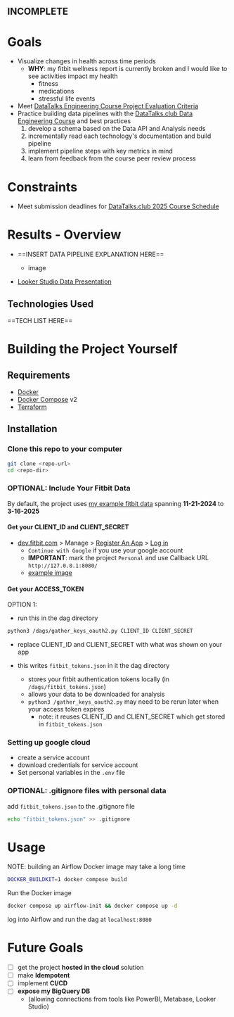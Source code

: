 INCOMPLETE
---
# Goals
- Visualize changes in health across time periods
	- **WHY**: my fitbit wellness report is currently broken and I would like to see activities impact my health
		- fitness
		- medications
		- stressful life events
- Meet [DataTalks Engineering Course Project Evaluation Criteria](https://github.com/DataTalksClub/data-engineering-zoomcamp/tree/main/projects#evaluation-criteria)
- Practice building data pipelines with the [DataTalks.club Data Engineering Course](https://github.com/DataTalksClub/data-engineering-zoomcamp) and best practices
	1. develop a schema based on the Data API and Analysis needs
	2. incrementally read each technology's documentation and build pipeline
	3. implement pipeline steps with key metrics in mind
	4. learn from feedback from the course peer review process

# Constraints
- Meet submission deadlines for [DataTalks.club 2025 Course Schedule](https://courses.datatalks.club/de-zoomcamp-2025/)

# Results - Overview
- ==INSERT DATA PIPELINE EXPLANATION HERE==
	- image

- [Looker Studio Data Presentation](https://lookerstudio.google.com/reporting/08b71d97-dc73-4d66-a694-e027c0d68330)

## Technologies Used
==TECH LIST HERE==

# Building the Project Yourself
## Requirements
- [Docker](https://docs.docker.com/get-docker/)
- [Docker Compose](https://docs.docker.com/compose/install/) v2
- [Terraform](https://developer.hashicorp.com/terraform/install?product_intent=terraform)

## Installation


### Clone this repo to your computer

```bash
git clone <repo-url>
cd <repo-dir>
```

### OPTIONAL: Include Your Fitbit Data
By default, the project uses [my example fitbit data](https://github.com/MichaelSalata/compare-my-biometrics/tree/main/airflow-gcp/example_data)  spanning **11-21-2024**  to  **3-16-2025**

#### Get your CLIENT_ID and CLIENT_SECRET
- [dev.fitbit.com](https://dev.fitbit.com/) > Manage > [Register An App](https://dev.fitbit.com/apps/new/) > [Log in](https://dev.fitbit.com/login)
	- `Continue with Google` if you use your google account
	- **IMPORTANT**: mark the project `Personal` and use Callback URL `http://127.0.0.1:8080/`
	- [example image](https://miro.medium.com/v2/resize:fit:720/format:webp/1*UJHMOYsFZvrBmpNjFfpBJA.jpeg)

#### Get your ACCESS_TOKEN
OPTION 1:
- run this in the dag directory
```bash
python3 /dags/gather_keys_oauth2.py CLIENT_ID CLIENT_SECRET
```
- replace CLIENT_ID and CLIENT_SECRET with what was shown on your app
- this writes `fitbit_tokens.json` in it the dag directory

 	- stores your fitbit authentication tokens locally (in `/dags/fitbit_tokens.json`) 
  	- allows your data to be downloaded for analysis
   	- `python3 /gather_keys_oauth2.py` may need to be rerun later when your access token expires
	   	- note: it reuses CLIENT_ID and CLIENT_SECRET which get stored in `fitbit_tokens.json`

### Setting up google cloud
- create a service account
- download credentials for service account
- Set personal variables in the `.env` file


### OPTIONAL: .gitignore files with personal data
add `fitbit_tokens.json` to the .gitignore file
```bash
echo "fitbit_tokens.json" >> .gitignore
```

# Usage
NOTE: building an Airflow Docker image may take a long time
```bash
DOCKER_BUILDKIT=1 docker compose build
```

Run the Docker image
```bash
docker compose up airflow-init && docker compose up -d
```

log into Airflow and run the dag at `localhost:8080`

# Future Goals
- [ ] get the project **hosted in the cloud** solution
- [ ] make **Idempotent**
- [ ] implement **CI/CD**
- [ ] **expose my BigQuery DB**
	- (allowing connections from tools like PowerBI, Metabase, Looker Studio)
